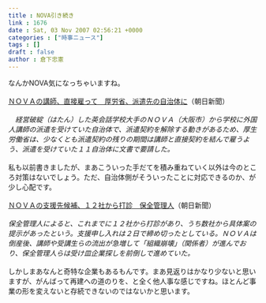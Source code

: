 ```yaml
---
title : NOVA引き続き
link : 1676
date : Sat, 03 Nov 2007 02:56:21 +0000
categories : ["時事ニュース"]
tags : []
draft : false
author : 倉下忠憲
---
```


なんかNOVA気になっちゃいますね。<BR><BR><A HREF="http://www.asahi.com/national/update/1103/TKY200711020496.html" TARGET="_blank">ＮＯＶＡの講師、直接雇って　厚労省、派遣先の自治体に</A>（朝日新聞）<BR><BR><I>　経営破綻（はたん）した英会話学校大手のＮＯＶＡ（大阪市）から学校に外国人講師の派遣を受けていた自治体で、派遣契約を解除する動きがあるため、厚生労働省は、少なくとも派遣契約の残りの期間は講師と直接契約を結んで雇うよう、派遣を受けていた１１自治体に文書で要請した。 </I><BR><BR>私も以前書きましたが、まあこういった手だてを積み重ねていく以外は今のところ対策はないでしょう。ただ、自治体側がそういったことに対応できるのか、が少し心配です。<BR><BR><A HREF="http://www.asahi.com/national/update/1103/OSK200711020076.html" TARGET="_blank">ＮＯＶＡの支援先候補、１２社から打診　保全管理人</A>（朝日新聞）<BR><BR><I>保全管理人によると、これまでに１２社から打診があり、うち数社から具体案の提示があったという。支援申し入れは２日で締め切ったとしている。ＮＯＶＡは倒産後、講師や受講生らの流出が急増して「組織崩壊」（関係者）が進んでおり、保全管理人らは受け皿企業探しを前倒しで進めていた。 </I><BR><BR>しかしまあなんと奇特な企業もあるもんです。まあ見返りはかなり少ないと思いますが、がんばって再建への道のりを、と全く他人事な感じですね。ほとんど事業の形を変えないと存続できないのではないかと思います。<br><br>
